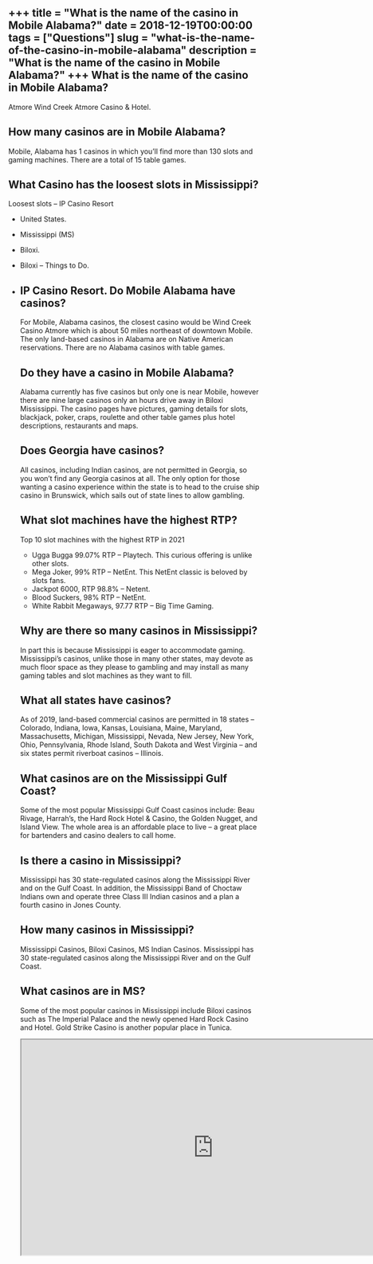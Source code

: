 +++
title = "What is the name of the casino in Mobile Alabama?"
date = 2018-12-19T00:00:00
tags = ["Questions"]
slug = "what-is-the-name-of-the-casino-in-mobile-alabama"
description = "What is the name of the casino in Mobile Alabama?"
+++
What is the name of the casino in Mobile Alabama?
-------------------------------------------------

Atmore Wind Creek Atmore Casino &amp; Hotel.

How many casinos are in Mobile Alabama?
---------------------------------------

Mobile, Alabama has 1 casinos in which you’ll find more than 130 slots and gaming machines. There are a total of 15 table games.

What Casino has the loosest slots in Mississippi?
-------------------------------------------------

Loosest slots – IP Casino Resort

- United States.
- Mississippi (MS)
- Biloxi.
- Biloxi – Things to Do.
- IP Casino Resort. Do Mobile Alabama have casinos?
    -------------------------------
    
    For Mobile, Alabama casinos, the closest casino would be Wind Creek Casino Atmore which is about 50 miles northeast of downtown Mobile. The only land-based casinos in Alabama are on Native American reservations. There are no Alabama casinos with table games.
    
    Do they have a casino in Mobile Alabama?
    ----------------------------------------
    
    Alabama currently has five casinos but only one is near Mobile, however there are nine large casinos only an hours drive away in Biloxi Mississippi. The casino pages have pictures, gaming details for slots, blackjack, poker, craps, roulette and other table games plus hotel descriptions, restaurants and maps.
    
    Does Georgia have casinos?
    --------------------------
    
    All casinos, including Indian casinos, are not permitted in Georgia, so you won’t find any Georgia casinos at all. The only option for those wanting a casino experience within the state is to head to the cruise ship casino in Brunswick, which sails out of state lines to allow gambling.
    
    What slot machines have the highest RTP?
    ----------------------------------------
    
    Top 10 slot machines with the highest RTP in 2021
    
    
    - Ugga Bugga 99.07% RTP – Playtech. This curious offering is unlike other slots.
    - Mega Joker, 99% RTP – NetEnt. This NetEnt classic is beloved by slots fans.
    - Jackpot 6000, RTP 98.8% – Netent.
    - Blood Suckers, 98% RTP – NetEnt.
    - White Rabbit Megaways, 97.77 RTP – Big Time Gaming.
    
    Why are there so many casinos in Mississippi?
    ---------------------------------------------
    
    In part this is because Mississippi is eager to accommodate gaming. Mississippi’s casinos, unlike those in many other states, may devote as much floor space as they please to gambling and may install as many gaming tables and slot machines as they want to fill.
    
    What all states have casinos?
    -----------------------------
    
    As of 2019, land-based commercial casinos are permitted in 18 states – Colorado, Indiana, Iowa, Kansas, Louisiana, Maine, Maryland, Massachusetts, Michigan, Mississippi, Nevada, New Jersey, New York, Ohio, Pennsylvania, Rhode Island, South Dakota and West Virginia – and six states permit riverboat casinos – Illinois.
    
    What casinos are on the Mississippi Gulf Coast?
    -----------------------------------------------
    
    Some of the most popular Mississippi Gulf Coast casinos include: Beau Rivage, Harrah’s, the Hard Rock Hotel &amp; Casino, the Golden Nugget, and Island View. The whole area is an affordable place to live – a great place for bartenders and casino dealers to call home.
    
    Is there a casino in Mississippi?
    ---------------------------------
    
    Mississippi has 30 state-regulated casinos along the Mississippi River and on the Gulf Coast. In addition, the Mississippi Band of Choctaw Indians own and operate three Class III Indian casinos and a plan a fourth casino in Jones County.
    
    How many casinos in Mississippi?
    --------------------------------
    
    Mississippi Casinos, Biloxi Casinos, MS Indian Casinos. Mississippi has 30 state-regulated casinos along the Mississippi River and on the Gulf Coast.
    
    What casinos are in MS?
    -----------------------
    
    Some of the most popular casinos in Mississippi include Biloxi casinos such as The Imperial Palace and the newly opened Hard Rock Casino and Hotel. Gold Strike Casino is another popular place in Tunica.
    
    <iframe allow="accelerometer; autoplay; clipboard-write; encrypted-media; gyroscope; picture-in-picture" allowfullscreen="" class="__youtube_prefs__  epyt-is-override  no-lazyload" data-no-lazy="1" data-origheight="433" data-origwidth="770" data-skipgform_ajax_framebjll="" height="433" id="_ytid_20901" loading="lazy" src="https://www.youtube.com/embed/JGH7oipORfo?enablejsapi=1&autoplay=0&cc_load_policy=0&cc_lang_pref=&iv_load_policy=1&loop=0&modestbranding=0&rel=1&fs=1&playsinline=0&autohide=2&theme=dark&color=red&controls=1&" title="YouTube player" width="770"></iframe>